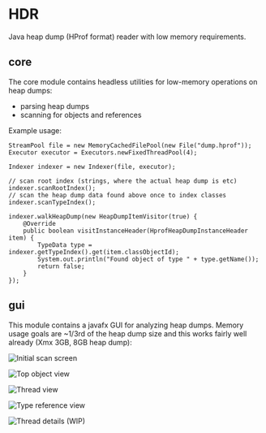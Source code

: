HDR
===

Java heap dump (HProf format) reader with low memory requirements.

core
----

The core module contains headless utilities for low-memory operations on heap dumps:

- parsing heap dumps
- scanning for objects and references

Example usage:

```
StreamPool file = new MemoryCachedFilePool(new File("dump.hprof"));
Executor executor = Executors.newFixedThreadPool(4);

Indexer indexer = new Indexer(file, executor);

// scan root index (strings, where the actual heap dump is etc)
indexer.scanRootIndex();
// scan the heap dump data found above once to index classes
indexer.scanTypeIndex();

indexer.walkHeapDump(new HeapDumpItemVisitor(true) {
    @Override
    public boolean visitInstanceHeader(HprofHeapDumpInstanceHeader item) {
        TypeData type = indexer.getTypeIndex().get(item.classObjectId);
        System.out.println("Found object of type " + type.getName());
        return false;
    }
});
```

gui
---

This module contains a javafx GUI for analyzing heap dumps. Memory usage goals are ~1/3rd of the heap dump size and
this works fairly well already (Xmx 3GB, 8GB heap dump):

![Initial scan screen](https://github.com/yawkat/hdr/blob/screenshots/7XVg.png?raw=true)

![Top object view](https://github.com/yawkat/hdr/blob/screenshots/qmk3.png?raw=true)

![Thread view](https://github.com/yawkat/hdr/blob/screenshots/rq82.png?raw=true)

![Type reference view](https://github.com/yawkat/hdr/blob/screenshots/S0ps.png?raw=true)

![Thread details (WIP)](https://github.com/yawkat/hdr/blob/screenshots/oYRc.png?raw=true)
